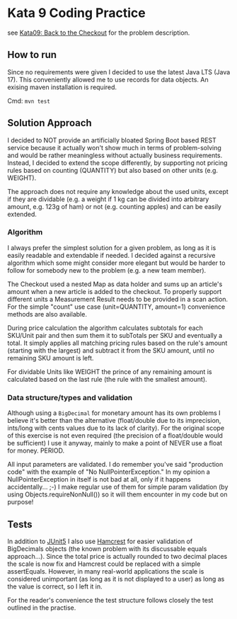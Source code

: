 # Kata 9 Coding Practice

see [Kata09: Back to the Checkout](http://codekata.com/kata/kata09-back-to-the-checkout/) for the problem description.

## How to run
Since no requirements were given I decided to use the latest Java LTS (Java 17). This conveniently allowed me to use records for data objects.
An exising maven installation is required.

Cmd: ```mvn test``` 


## Solution Approach
I decided to NOT provide an artificially bloated Spring Boot based REST service because it actually won't show much in terms of problem-solving and would be rather meaningless without actually business requirements.
Instead, I decided to extend the scope differently, by supporting not pricing rules based on counting (QUANTITY) but also based on other units (e.g. WEIGHT).

The approach does not require any knowledge about the used units, except if they are dividable (e.g. a weight if 1 kg can be divided into arbitrary amount, e.g. 123g of ham) or not (e.g. counting apples) and can be easily extended.



### Algorithm
I always prefer the simplest solution for a given problem, as long as it is easily readable and extendable if needed.
I decided against a recursive algorithm which some might consider more elegant but would be harder to follow for somebody new to the problem (e.g. a new team member).

The Checkout used a nested Map as data holder and sums up an article's amount when a new article is added to the checkout.
To properly support different units a Measurement Result needs to be provided in a scan action. For the simple "count" use case (unit=QUANTITY, amount=1) convenience methods are also available.

During price calculation the algorithm calculates subtotals for each SKU/Unit pair and then sum them it to subTotals per SKU and eventually a total.
It simply applies all matching pricing rules based on the rule's amount (starting with the largest) and subtract it from the SKU amount, until no remaining SKU amount is left.

For dividable Units like WEIGHT the prince of any remaining amount is calculated based on the last rule (the rule with the smallest amount).

### Data structure/types and validation
Although using a ```BigDecimal``` for monetary amount has its own problems I believe it's better than the alternative (float/double due to its imprecision, ints/long with cents values due to its lack of clarity).
For the original scope of this exercise is not even required (the precision of a float/double would be sufficient) I use it anyway, mainly to make a point of NEVER use a float for money. PERIOD.


All input parameters are validated. I do remember you've said "production code" with the example of "No NullPointerException."
In my opinion a NullPointerException in itself is not bad at all, only if it happens accidentally... ;-)
I make regular use of them for simple param validation (by using Objects.requireNonNull()) so it will them encounter in my code but on purpose!


## Tests
In addition to [JUnit5](https://junit.org/junit5/) I also use [Hamcrest](http://hamcrest.org/JavaHamcrest/) for easier validation of BigDecimals objects (the known problem with its discussable equals approach...).
Since the total price is actually rounded to two decimal places the scale is now fix and Hamcrest could be replaced with a simple assertEquals.
However, in many real-world applications the scale is considered unimportant (as long as it is not displayed to a user) as long as the value is correct, so I left it in.

For the reader's convenience the test structure follows closely the test outlined in the practise.

